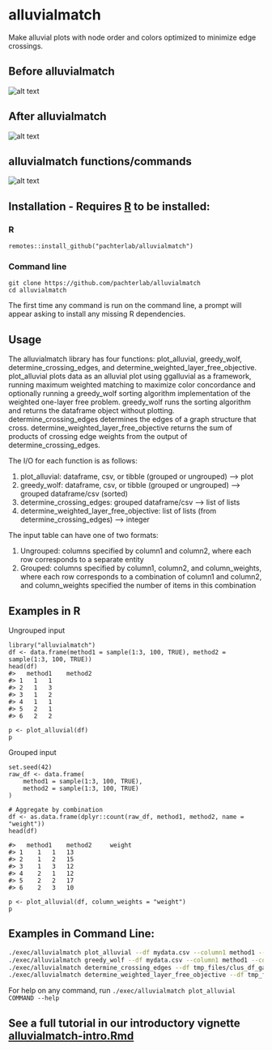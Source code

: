 # alluvialmatch
Make alluvial plots with node order and colors optimized to minimize edge crossings.

## Before alluvialmatch
![alt text](https://github.com/pachterlab/alluvialmatch/blob/main/figures/ggalluvial.png)

## After alluvialmatch
![alt text](https://github.com/pachterlab/alluvialmatch/blob/main/figures/alluvialmatch_WBLF.png)

## alluvialmatch functions/commands
![alt text](https://github.com/pachterlab/alluvialmatch/blob/main/figures/schematic.png)


## Installation - Requires [R](https://www.r-project.org/) to be installed:
### R
`remotes::install_github("pachterlab/alluvialmatch")`

### Command line
```
git clone https://github.com/pachterlab/alluvialmatch
cd alluvialmatch
```
The first time any command is run on the command line, a prompt will appear asking to install any missing R dependencies.

## Usage
The alluvialmatch library has four functions: plot_alluvial, greedy_wolf, determine_crossing_edges, and determine_weighted_layer_free_objective. plot_alluvial plots data as an alluvial plot using ggalluvial as a framework, running maximum weighted matching to maximize color concordance and optionally running a greedy_wolf sorting algorithm implementation of the weighted one-layer free problem. greedy_wolf runs the sorting algorithm and returns the dataframe object without plotting. determine_crossing_edges determines the edges of a graph structure that cross. determine_weighted_layer_free_objective returns the sum of products of crossing edge weights from the output of determine_crossing_edges.

The I/O for each function is as follows:

1. plot_alluvial: dataframe, csv, or tibble (grouped or ungrouped) --> plot
1. greedy_wolf: dataframe, csv, or tibble (grouped or ungrouped) --> grouped dataframe/csv (sorted)
1. determine_crossing_edges: grouped dataframe/csv --> list of lists
1. determine_weighted_layer_free_objective: list of lists (from determine_crossing_edges) --> integer

The input table can have one of two formats: 
1) Ungrouped: columns specified by column1 and column2, where each row corresponds to a separate entity
2) Grouped: columns specified by column1, column2, and column_weights, where each row corresponds to a combination of column1 and column2, and column_weights specified the number of items in this combination

## Examples in R
Ungrouped input
```
library("alluvialmatch")
df <- data.frame(method1 = sample(1:3, 100, TRUE), method2 = sample(1:3, 100, TRUE))
head(df)
#>   method1    method2
#> 1   1   1
#> 2   1   3
#> 3   1   2
#> 4   1   1
#> 5   2   1
#> 6   2   2

p <- plot_alluvial(df)
p
```

Grouped input
```
set.seed(42)
raw_df <- data.frame(
    method1 = sample(1:3, 100, TRUE),
    method2 = sample(1:3, 100, TRUE)
)

# Aggregate by combination
df <- as.data.frame(dplyr::count(raw_df, method1, method2, name = "weight"))
head(df)

#>   method1    method2     weight
#> 1	1	1	13	
#> 2	1	2	15	
#> 3	1	3	12	
#> 4	2	1	12	
#> 5	2	2	17	
#> 6	2	3	10	

p <- plot_alluvial(df, column_weights = "weight")
p
```



## Examples in Command Line:
```bash
./exec/alluvialmatch plot_alluvial --df mydata.csv --column1 method1 --column2 method2
./exec/alluvialmatch greedy_wolf --df mydata.csv --column1 method1 --column2 method2
./exec/alluvialmatch determine_crossing_edges --df tmp_files/clus_df_gather_new2.csv --column1 tissue --column2 leiden --output_df_path tmp_files/crossing.csv
./exec/alluvialmatch determine_weighted_layer_free_objective --df tmp_files/crossing.csv
```


For help on any command, run 
`./exec/alluvialmatch plot_alluvial COMMAND --help`

## See a full tutorial in our introductory vignette [alluvialmatch-intro.Rmd](vignettes/alluvialmatch-intro.Rmd)
